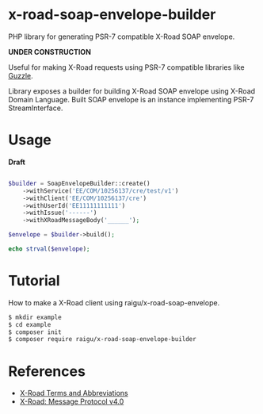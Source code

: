 # x-road-soap-envelope-builder

PHP library for generating PSR-7 compatible X-Road SOAP envelope.

**UNDER CONSTRUCTION**

Useful for making X-Road requests using PSR-7 compatible libraries like [Guzzle](https://github.com/guzzle/guzzle).

Library exposes a builder for building X-Road SOAP envelope using X-Road Domain Language.
Built SOAP envelope is an instance implementing PSR-7 StreamInterface. 

# Usage

**Draft**

```php

$builder = SoapEnvelopeBuilder::create()
    ->withService('EE/COM/10256137/cre/test/v1')
    ->withClient('EE/COM/10256137/cre')
    ->withUserId('EE11111111111')
    ->withIssue('------')
    ->withXRoadMessageBody('______');

$envelope = $builder->build();

echo strval($envelope);
```

# Tutorial

How to make a X-Road client using raigu/x-road-soap-envelope.

```bash
$ mkdir example
$ cd example
$ composer init
$ composer require raigu/x-road-soap-envelope-builder
``` 


# References

* [X-Road Terms and Abbreviations](https://www.x-tee.ee/docs/live/xroad/terms_x-road_docs.html)
* [X-Road: Message Protocol v4.0](https://www.x-tee.ee/docs/live/xroad/pr-mess_x-road_message_protocol.html#e1-request)